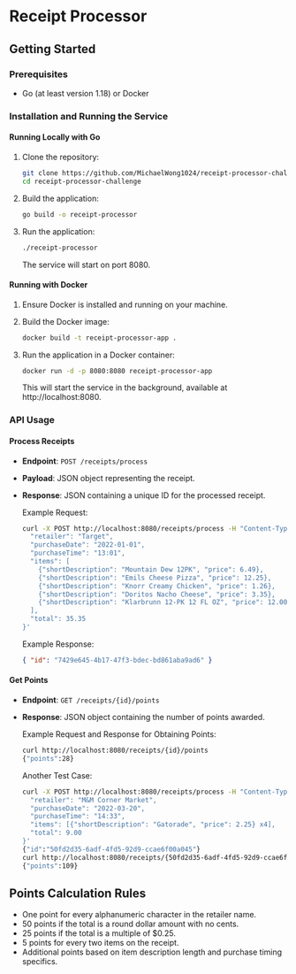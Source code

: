 # Receipt Processor

## Getting Started

### Prerequisites
- Go (at least version 1.18) or Docker

### Installation and Running the Service

#### Running Locally with Go
1. Clone the repository:
   ```bash
   git clone https://github.com/MichaelWong1024/receipt-processor-challenge
   cd receipt-processor-challenge
   ```

2. Build the application:
   ```bash
   go build -o receipt-processor
   ```

3. Run the application:
   ```bash
   ./receipt-processor
   ```
   The service will start on port 8080.

#### Running with Docker
1. Ensure Docker is installed and running on your machine.

2. Build the Docker image:
   ```bash
   docker build -t receipt-processor-app .
   ```

3. Run the application in a Docker container:
   ```bash
   docker run -d -p 8080:8080 receipt-processor-app
   ```
   This will start the service in the background, available at http://localhost:8080.

### API Usage

#### Process Receipts
- **Endpoint**: `POST /receipts/process`
- **Payload**: JSON object representing the receipt.
- **Response**: JSON containing a unique ID for the processed receipt.

   Example Request:
   ```bash
   curl -X POST http://localhost:8080/receipts/process -H "Content-Type: application/json" -d '{
     "retailer": "Target",
     "purchaseDate": "2022-01-01",
     "purchaseTime": "13:01",
     "items": [
       {"shortDescription": "Mountain Dew 12PK", "price": 6.49},
       {"shortDescription": "Emils Cheese Pizza", "price": 12.25},
       {"shortDescription": "Knorr Creamy Chicken", "price": 1.26},
       {"shortDescription": "Doritos Nacho Cheese", "price": 3.35},
       {"shortDescription": "Klarbrunn 12-PK 12 FL OZ", "price": 12.00}
     ],
     "total": 35.35
   }'
   ```

   Example Response:
   ```json
   { "id": "7429e645-4b17-47f3-bdec-bd861aba9ad6" }
   ```

#### Get Points
- **Endpoint**: `GET /receipts/{id}/points`
- **Response**: JSON object containing the number of points awarded.

   Example Request and Response for Obtaining Points:
   ```bash
   curl http://localhost:8080/receipts/{id}/points
   {"points":28}
   ```

   Another Test Case:
   ```bash
   curl -X POST http://localhost:8080/receipts/process -H "Content-Type: application/json" -d '{
     "retailer": "M&M Corner Market",
     "purchaseDate": "2022-03-20",
     "purchaseTime": "14:33",
     "items": [{"shortDescription": "Gatorade", "price": 2.25} x4],
     "total": 9.00
   }'
   {"id":"50fd2d35-6adf-4fd5-92d9-ccae6f00a045"}
   curl http://localhost:8080/receipts/{50fd2d35-6adf-4fd5-92d9-ccae6f00a045}/points
   {"points":109}
   ```

## Points Calculation Rules
- One point for every alphanumeric character in the retailer name.
- 50 points if the total is a round dollar amount with no cents.
- 25 points if the total is a multiple of $0.25.
- 5 points for every two items on the receipt.
- Additional points based on item description length and purchase timing specifics.
